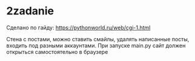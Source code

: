 # 2zadanie

Сделано по гайду: https://pythonworld.ru/web/cgi-1.html

Стена с постами, можно ставить смайлы, удалять написанные посты, входить под разными аккаунтами.
При запуске main.py сайт должен открыться самостоятельно в браузере
